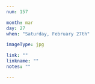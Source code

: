 ```yaml
---
num: 157

month: mar
day: 27
when: "Saturday, February 27th"

imageType: jpg

link: ""
linkname: ""
notes: ""

---
```


